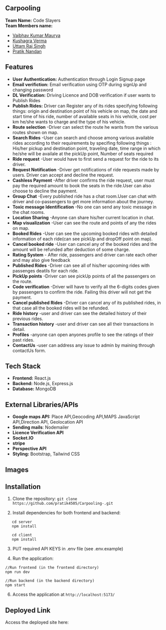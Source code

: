 ## Carpooling 

**Team Name:** Code Slayers                                                       
**Team Members name:**
 - [Vaibhav Kumar Maurya](https://github.com/Vaibhavdev309)  
 - [Kushagra Verma](https://github.com/kushagra572)  
 - [Uttam Raj Singh](https://github.com/Uttam426)
 - [Pratik Nandan](https://github.com/pratik4505)


## Features

- **User Authentication:** Authentication through Login Signup page
- **Email verifiction:** Email verification using OTP during signUp and changing password
- **DL Verification:** Driving Licence and DOB verification if user wants to Publish Rides
- **Publish Rides:** Driver can Register any of its rides specifying following things:
  origin and  destination point of his vehicle on map,
  the date and start time of his ride,
  number of available seats in his vehicle,
  cost per km he/she wants to charge and the type of his vehicle.
- **Route selection** -Driver can select the route he wants from the various routes shown on map.
- **Search Rides** -User can search and choose among various available rides according to their requirements by specifing following things :
   His/her pickup and destination point,
   traveling date,
   time range in which he/she will be availale at the pickUp point,
   Number of seats required
- **Ride request** -User would have to first send a request for the ride to its driver.
- **Request Notification** -Driver get notifications of ride requests made by users. Driver can accept and decline the request.
- **Cashless Payment** -After driver confirms the ride request, user must pay the required amount to book the seats in the ride.User can also choose to decline the payment.
- **Group Chat** -Every published ride has  a chat room.User can chat with driver and co-passengers to get more information about the journey.
- **Toxic message Identification** -No one can send any toxic message in the chat rooms.
- **Location Sharing** -Anyone can share his/her current location in chat.
- **Map visualization** -User can see the route and points of any the rides on map.
- **Booked Rides** -User can see the  upcoming booked rides with detailed information of each ride(can see pickUp and dropOff point on map).
- **Cancel booked ride** -User can cancel any of the booked rides and the amount will be refunded after deduction of some charge.
- **Rating System** - After ride, passengers and driver can rate each other and may also give feedback
- **Published Rides** -Driver can see all of his/her upcoming rides with passenges deatils for each ride.
- **PickUp points** -Driver can see pickUp points of all the passengers on the route.
- **Code verification** -Driver will have to verify all the 6-digits codes given by passengers to confirm the ride. Failing this driver will not get the payment.
- **Cancel published Rides** -Driver can cancel any of its published rides, in that case all the booked rides will be refunded.
- **Ride history** -user and driver can see the detailed history of their previous rides.
- **Transaction history** -user and driver can see all their transactions in detail.
- **Profiles** -anyone can open anyones profile to see the ratings of  their past rides.
- **ContactUs** -user can address any issue to admin by maining through contactUs form.


## Tech Stack

- **Frontend:** React.js
- **Backend:** Node.js, Express.js
- **Database:** MongoDB

## External Libraries/APIs
- **Google maps API:** Place API,Geocoding API,MAPS JavaScript API,Direction API, Geolocation API
- **Sending mails**: Nodemailer
- **Licence Verification API**
- **Socket.IO**
- **stripe**
- **Perspective API**
- **Styling:** Bootstrap, Tailwind CSS


## Images


## Installation

1. Clone the repository:
   `git clone https://github.com/pratik4505/Carpooling-.git`

2. Install dependencies for both frontend and backend:

```
   cd server
   npm install

   cd client
   npm install
```

3. PUT required API KEYS in .env file  (see .env.example)

4. Run the application:
```
//Run frontend (in the frontend directory)
npm run dev

//Run backend (in the backend directory)
npm start
```

6. Access the application at `http://localhost:5173/`



## Deployed Link
Access the deployed site here: 